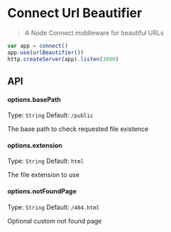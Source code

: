 Connect Url Beautifier
=====

> A Node Connect middleware for beautiful URLs

```js
var app = connect()
app.use(urlBeautifier())
http.createServer(app).listen(3000)
```

## API

#### options.basePath

Type: `String`
Default: `/public`

The base path to check requested file existence

#### options.extension

Type: `String`
Default: `html`

The file extension to use

#### options.notFoundPage

Type: `String`
Default: `/404.html`

Optional custom not found page
